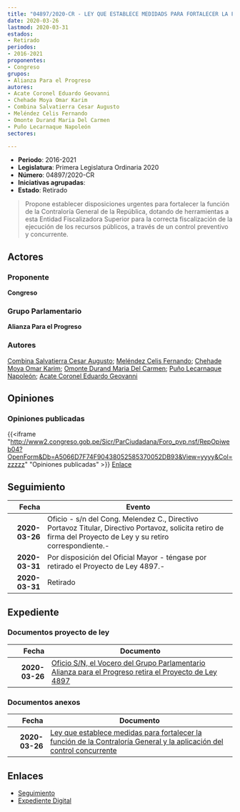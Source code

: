 ```yaml
---
title: "04897/2020-CR - LEY QUE ESTABLECE MEDIDADS PARA FORTALECER LA FUNCIÓN DE LA CONTRALORÍA GENERAL Y LA APLICACIÓN DEL CONTROL CONCURRENTE"
date: 2020-03-26
lastmod: 2020-03-31
estados:
- Retirado
periodos:
- 2016-2021
proponentes:
- Congreso
grupos:
- Alianza Para el Progreso
autores:
- Acate Coronel Eduardo Geovanni
- Chehade Moya Omar Karim
- Combina Salvatierra Cesar Augusto
- Meléndez Celis Fernando
- Omonte Durand Maria Del Carmen
- Puño Lecarnaque Napoleón
sectores:

---
```

- **Periodo**: 2016-2021
- **Legislatura**: Primera Legislatura Ordinaria 2020
- **Número**: 04897/2020-CR
- **Iniciativas agrupadas**: 
- **Estado**: Retirado

> Propone establecer disposiciones urgentes para fortalecer la función de la Contraloría General de la República, dotando de herramientas a esta Entidad Fiscalizadora Superior para la correcta fiscalización de la ejecución de los recursos públicos, a través de un control preventivo y concurrente.


## Actores

### Proponente

**Congreso**

### Grupo Parlamentario

**Alianza Para el Progreso**

### Autores

[Combina Salvatierra Cesar Augusto](mailto:mailto:ccombina@congreso.gob.pe); [Meléndez Celis Fernando](mailto:mailto:fmelendez@congreso.gob.pe); [Chehade Moya Omar Karim](mailto:mailto:ochehade@congreso.gob.pe); [Omonte Durand Maria Del Carmen](mailto:mailto:momonte@congreso.gob.pe); [Puño Lecarnaque Napoleón](mailto:mailto:npuno@congreso.gob.pe); [Acate Coronel Eduardo Geovanni](mailto:mailto:eacate@congreso.gob.pe)

## Opiniones

### Opiniones publicadas

{{<iframe "http://www2.congreso.gob.pe/Sicr/ParCiudadana/Foro_pvp.nsf/RepOpiweb04?OpenForm&Db=A5066D7F74F90438052585370052DB93&View=yyyy&Col=zzzzz" "Opiniones publicadas" >}}
[Enlace](http://www2.congreso.gob.pe/Sicr/ParCiudadana/Foro_pvp.nsf/RepOpiweb04?OpenForm&Db=A5066D7F74F90438052585370052DB93&View=yyyy&Col=zzzzz)


## Seguimiento

| Fecha | Evento |
|------:|--------|
| **2020-03-26** | Oficio - s/n del Cong. Melendez C., Directivo Portavoz Titular, Directivo Portavoz, solicita retiro de firma del Proyecto de Ley y su retiro correspondiente.- |
| **2020-03-31** | Por disposición del Oficial Mayor - téngase por retirado el Proyecto de Ley 4897.- |
| **2020-03-31** | Retirado |

## Expediente

### Documentos proyecto de ley

| Fecha | Documento |
|------:|-----------|
| **2020-03-26** | [Oficio S/N, el Vocero del Grupo Parlamentario Alianza para el Progreso retira el Proyecto de Ley 4897](http://www.leyes.congreso.gob.pe/Documentos/2016_2021/Oficios/Grupos_Parlamentarios/OFICIO-SN-FERNANDO.MELENDEZ-CELIS..pdf) |

### Documentos anexos

| Fecha | Documento |
|------:|-----------|
| **2020-03-26** | [Ley que establece medidas para fortalecer la función de la Contraloría General y la aplicación del control concurrente](http://www.leyes.congreso.gob.pe/Documentos/2016_2021/Proyectos_de_Ley_y_de_Resoluciones_Legislativas/PL04897-20200326..pdf) |

## Enlaces

- [Seguimiento](http://www2.congreso.gob.pe/Sicr/TraDocEstProc/CLProLey2016.nsf/f7fff46988ca05b1052578e100829cc7/995bdf885b507b3c05258537006ea042?OpenDocument)
- [Expediente Digital](http://www2.congreso.gob.pe/Sicr/TraDocEstProc/Expvirt_2011.nsf/visbusqptramdoc1621/04897?opendocument)

